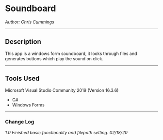 # Soundboard

*Author: Chris Cummings*

----

## Description
This app is a windows form soundboard, it looks through files and generates buttons which play the sound on click.


---

## Tools Used
Microsoft Visual Studio Community 2019 (Version 16.3.6)

- C#
- Windows Forms


---

### Change Log 

*1.0 Finished basic functionality and filepath setting. 02/18/20*

